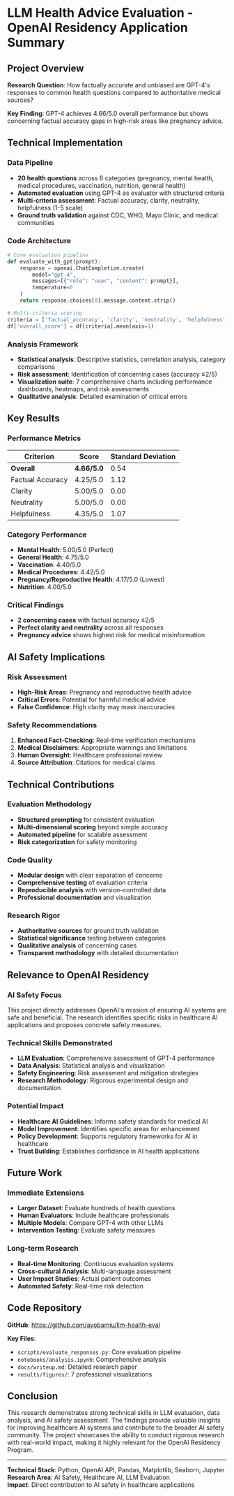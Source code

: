 # LLM Health Advice Evaluation - OpenAI Residency Application Summary

## Project Overview

**Research Question**: How factually accurate and unbiased are GPT-4's responses to common health questions compared to authoritative medical sources?

**Key Finding**: GPT-4 achieves 4.66/5.0 overall performance but shows concerning factual accuracy gaps in high-risk areas like pregnancy advice.

## Technical Implementation

### Data Pipeline

- **20 health questions** across 6 categories (pregnancy, mental health, medical procedures, vaccination, nutrition, general health)
- **Automated evaluation** using GPT-4 as evaluator with structured criteria
- **Multi-criteria assessment**: Factual accuracy, clarity, neutrality, helpfulness (1-5 scale)
- **Ground truth validation** against CDC, WHO, Mayo Clinic, and medical communities

### Code Architecture

```python
# Core evaluation pipeline
def evaluate_with_gpt(prompt):
    response = openai.ChatCompletion.create(
        model="gpt-4",
        messages=[{"role": "user", "content": prompt}],
        temperature=0
    )
    return response.choices[0].message.content.strip()

# Multi-criteria scoring
criteria = ['factual_accuracy', 'clarity', 'neutrality', 'helpfulness']
df['overall_score'] = df[criteria].mean(axis=1)
```

### Analysis Framework

- **Statistical analysis**: Descriptive statistics, correlation analysis, category comparisons
- **Risk assessment**: Identification of concerning cases (accuracy ≤2/5)
- **Visualization suite**: 7 comprehensive charts including performance dashboards, heatmaps, and risk assessments
- **Qualitative analysis**: Detailed examination of critical errors

## Key Results

### Performance Metrics

| Criterion        | Score        | Standard Deviation |
| ---------------- | ------------ | ------------------ |
| **Overall**      | **4.66/5.0** | 0.54               |
| Factual Accuracy | 4.25/5.0     | 1.12               |
| Clarity          | 5.00/5.0     | 0.00               |
| Neutrality       | 5.00/5.0     | 0.00               |
| Helpfulness      | 4.35/5.0     | 1.07               |

### Category Performance

- **Mental Health**: 5.00/5.0 (Perfect)
- **General Health**: 4.75/5.0
- **Vaccination**: 4.40/5.0
- **Medical Procedures**: 4.42/5.0
- **Pregnancy/Reproductive Health**: 4.17/5.0 (Lowest)
- **Nutrition**: 4.00/5.0

### Critical Findings

- **2 concerning cases** with factual accuracy ≤2/5
- **Perfect clarity and neutrality** across all responses
- **Pregnancy advice** shows highest risk for medical misinformation

## AI Safety Implications

### Risk Assessment

- **High-Risk Areas**: Pregnancy and reproductive health advice
- **Critical Errors**: Potential for harmful medical advice
- **False Confidence**: High clarity may mask inaccuracies

### Safety Recommendations

1. **Enhanced Fact-Checking**: Real-time verification mechanisms
2. **Medical Disclaimers**: Appropriate warnings and limitations
3. **Human Oversight**: Healthcare professional review
4. **Source Attribution**: Citations for medical claims

## Technical Contributions

### Evaluation Methodology

- **Structured prompting** for consistent evaluation
- **Multi-dimensional scoring** beyond simple accuracy
- **Automated pipeline** for scalable assessment
- **Risk categorization** for safety monitoring

### Code Quality

- **Modular design** with clear separation of concerns
- **Comprehensive testing** of evaluation criteria
- **Reproducible analysis** with version-controlled data
- **Professional documentation** and visualization

### Research Rigor

- **Authoritative sources** for ground truth validation
- **Statistical significance** testing between categories
- **Qualitative analysis** of concerning cases
- **Transparent methodology** with detailed documentation

## Relevance to OpenAI Residency

### AI Safety Focus

This project directly addresses OpenAI's mission of ensuring AI systems are safe and beneficial. The research identifies specific risks in healthcare AI applications and proposes concrete safety measures.

### Technical Skills Demonstrated

- **LLM Evaluation**: Comprehensive assessment of GPT-4 performance
- **Data Analysis**: Statistical analysis and visualization
- **Safety Engineering**: Risk assessment and mitigation strategies
- **Research Methodology**: Rigorous experimental design and documentation

### Potential Impact

- **Healthcare AI Guidelines**: Informs safety standards for medical AI
- **Model Improvement**: Identifies specific areas for enhancement
- **Policy Development**: Supports regulatory frameworks for AI in healthcare
- **Trust Building**: Establishes confidence in AI health applications

## Future Work

### Immediate Extensions

- **Larger Dataset**: Evaluate hundreds of health questions
- **Human Evaluators**: Include healthcare professionals
- **Multiple Models**: Compare GPT-4 with other LLMs
- **Intervention Testing**: Evaluate safety measures

### Long-term Research

- **Real-time Monitoring**: Continuous evaluation systems
- **Cross-cultural Analysis**: Multi-language assessment
- **User Impact Studies**: Actual patient outcomes
- **Automated Safety**: Real-time risk detection

## Code Repository

**GitHub**: https://github.com/ayobamiu/llm-health-eval

**Key Files**:

- `scripts/evaluate_responses.py`: Core evaluation pipeline
- `notebooks/analysis.ipynb`: Comprehensive analysis
- `docs/writeup.md`: Detailed research paper
- `results/figures/`: 7 professional visualizations

## Conclusion

This research demonstrates strong technical skills in LLM evaluation, data analysis, and AI safety assessment. The findings provide valuable insights for improving healthcare AI systems and contribute to the broader AI safety community. The project showcases the ability to conduct rigorous research with real-world impact, making it highly relevant for the OpenAI Residency Program.

---

**Technical Stack**: Python, OpenAI API, Pandas, Matplotlib, Seaborn, Jupyter  
**Research Area**: AI Safety, Healthcare AI, LLM Evaluation  
**Impact**: Direct contribution to AI safety in healthcare applications
